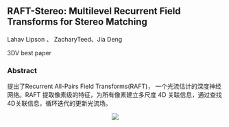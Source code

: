 ## RAFT-Stereo: Multilevel Recurrent Field Transforms for Stereo Matching

Lahav Lipson 、 ZacharyTeed、Jia Deng

3DV best paper

### Abstract

提出了Recurrent All-Pairs Field Transforms(RAFT)， 一个光流估计的深度神经网络。RAFT 提取像素级的特征，为所有像素建立多尺度 4D 关联信息，通过查找4D关联信息，循环迭代的更新光流场。

<div align=center>
<img src="https://amao996.github.io/blogs/paper-reading/imgs/RAFT-Stereo/model.png" width="  ">
</div><br>